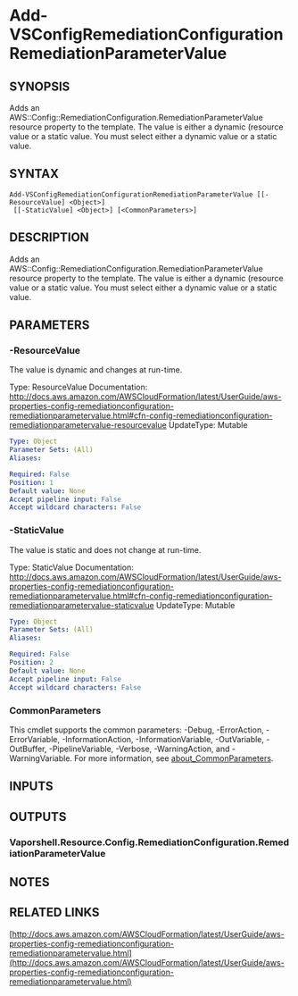 # Add-VSConfigRemediationConfigurationRemediationParameterValue

## SYNOPSIS
Adds an AWS::Config::RemediationConfiguration.RemediationParameterValue resource property to the template.
The value is either a dynamic (resource value or a static value.
You must select either a dynamic value or a static value.

## SYNTAX

```
Add-VSConfigRemediationConfigurationRemediationParameterValue [[-ResourceValue] <Object>]
 [[-StaticValue] <Object>] [<CommonParameters>]
```

## DESCRIPTION
Adds an AWS::Config::RemediationConfiguration.RemediationParameterValue resource property to the template.
The value is either a dynamic (resource value or a static value.
You must select either a dynamic value or a static value.

## PARAMETERS

### -ResourceValue
The value is dynamic and changes at run-time.

Type: ResourceValue
Documentation: http://docs.aws.amazon.com/AWSCloudFormation/latest/UserGuide/aws-properties-config-remediationconfiguration-remediationparametervalue.html#cfn-config-remediationconfiguration-remediationparametervalue-resourcevalue
UpdateType: Mutable

```yaml
Type: Object
Parameter Sets: (All)
Aliases:

Required: False
Position: 1
Default value: None
Accept pipeline input: False
Accept wildcard characters: False
```

### -StaticValue
The value is static and does not change at run-time.

Type: StaticValue
Documentation: http://docs.aws.amazon.com/AWSCloudFormation/latest/UserGuide/aws-properties-config-remediationconfiguration-remediationparametervalue.html#cfn-config-remediationconfiguration-remediationparametervalue-staticvalue
UpdateType: Mutable

```yaml
Type: Object
Parameter Sets: (All)
Aliases:

Required: False
Position: 2
Default value: None
Accept pipeline input: False
Accept wildcard characters: False
```

### CommonParameters
This cmdlet supports the common parameters: -Debug, -ErrorAction, -ErrorVariable, -InformationAction, -InformationVariable, -OutVariable, -OutBuffer, -PipelineVariable, -Verbose, -WarningAction, and -WarningVariable. For more information, see [about_CommonParameters](http://go.microsoft.com/fwlink/?LinkID=113216).

## INPUTS

## OUTPUTS

### Vaporshell.Resource.Config.RemediationConfiguration.RemediationParameterValue
## NOTES

## RELATED LINKS

[http://docs.aws.amazon.com/AWSCloudFormation/latest/UserGuide/aws-properties-config-remediationconfiguration-remediationparametervalue.html](http://docs.aws.amazon.com/AWSCloudFormation/latest/UserGuide/aws-properties-config-remediationconfiguration-remediationparametervalue.html)

